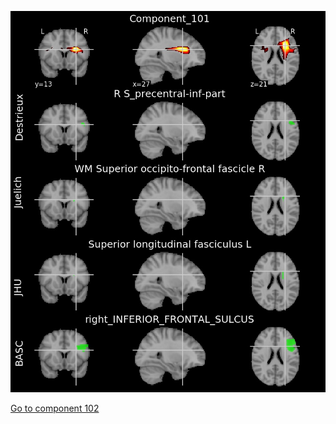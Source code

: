 ![101](preliminary/101.jpg "Component 101")

[Go to component 102](https://parietal-inria.github.io/MODL_atlas/128/102 "Component 102")
